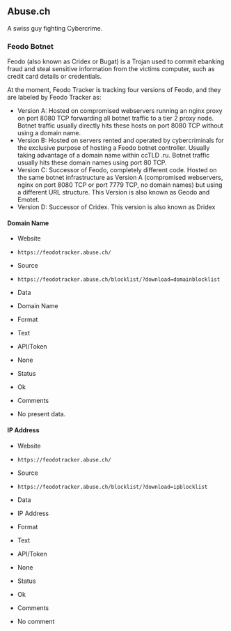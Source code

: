 ## Abuse.ch

A swiss guy fighting Cybercrime.

### Feodo Botnet

Feodo (also known as Cridex or Bugat) is a Trojan used to commit ebanking fraud 
and steal sensitive information from the victims computer, 
such as credit card details or credentials. 

At the moment, Feodo Tracker is tracking four versions of Feodo, 
and they are labeled by Feodo Tracker as:

* Version A: Hosted on compromised webservers running an nginx proxy on port
  8080 TCP forwarding all botnet traffic to a tier 2 proxy node. Botnet traffic
  usually directly hits these hosts on port 8080 TCP without using a domain
  name.
* Version B: Hosted on servers rented and operated by cybercriminals for the
  exclusive purpose of hosting a Feodo botnet controller. Usually taking
  advantage of a domain name within ccTLD .ru. Botnet traffic usually hits these
  domain names using port 80 TCP.
* Version C: Successor of Feodo, completely different code. Hosted on the same
  botnet infrastructure as Version A (compromised webservers, nginx on port 8080
  TCP or port 7779 TCP, no domain names) but using a different URL structure.
  This Version is also known as Geodo and Emotet.
* Version D: Successor of Cridex. This version is also known as Dridex

#### Domain Name
>
* Website
 - `https://feodotracker.abuse.ch/`
* Source
 - `https://feodotracker.abuse.ch/blocklist/?download=domainblocklist`
* Data
 - Domain Name
* Format
 - Text
* API/Token
 - None
* Status
 - Ok
* Comments
 - No present data.

#### IP Address
>
* Website
 - `https://feodotracker.abuse.ch/`
* Source
 - `https://feodotracker.abuse.ch/blocklist/?download=ipblocklist`
* Data
 - IP Address
* Format
 - Text
* API/Token
 - None
* Status
 - Ok
* Comments
 - No comment

